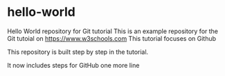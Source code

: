 # hello-world
Hello World repository for Git tutorial
This is an example repository for the Git tutoial on https://www.w3schools.com
This tutorial focuses on Github

This repository is built step by step in the tutorial.

It now includes steps for GitHub
one more line
